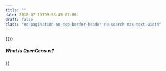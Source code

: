 ```yaml
---
title: ""
date: 2018-07-19T09:58:45-07:00
draft: false
class: "no-pagination no-top-border-header no-search max-text-width"
---
```


{{<title-card>}}

##### What is OpenCensus?

{{<title>}} is a single distribution of libraries that collect **metrics** and **distributed traces** from your services

{{<button class="btn-light" icon="true" href="/introduction/#overview">}}Overview{{</button>}}

{{<button class="btn-light" icon="true" href="/quickstart">}}Quickstart{{</button>}}

##### How can I use OpenCensus in my project?
We provide libraries for Go, Java, C#, Node.js, C++, Ruby, Erlang/Elixir, Python, Scala and PHP.

Supported backends include Azure Monitor, Datadog, Instana, Jaeger, SignalFX, Stackdriver, and Zipkin. You can also [add support for other backends](/guides/exporters/custom-exporter/).

{{<button class="btn-light" icon="true" href="/language-support">}}Language Support{{</button>}}

{{<button class="btn-light" icon="true" href="/guides/exporters/supported-exporters">}}Supported Backends{{</button>}}

##### Who is behind it?
OpenCensus originates from Google, where a set of libraries called Census are used to automatically capture traces and metrics from services. Since going open source, the project is now composed of a group of cloud providers, application performance management vendors, and open source contributors. The project is hosted on [GitHub](https://github.com/census-instrumentation) and all work occurs there.

{{<button class="btn-light" icon="true" href="https://github.com/census-instrumentation/">}}Github{{</button>}}

{{<button class="btn-light" icon="true" href="/community">}}Community{{</button>}}

{{<button class="btn-light" icon="true" href="https://gitter.im/census-instrumentation/Lobby">}}Gitter{{</button>}}

##### What data can OpenCensus collect?

[**Metrics**](/core-concepts/metrics) are any quantifiable piece of data that you would like to track, such as latency in a service or database, request content length, or number of open file descriptors. Viewing graphs of your metrics can help you understand and gauge the performance and overall quality of your application and set of services.

[**Traces**](/core-concepts/tracing) show you how a request propagates throughout your application or set of services. Viewing graphs of your traces can help you understand the bottlenecks in your architecture by visualizing how data flows between all of your services.

Other types of telemetry will be added to OpenCensus as the project matures. **Logs** will likely be added next.

##### How can I contribute to OpenCensus?
* Help people on the discussion forums
* Tell us your success stories using OpenCensus
* Tell us how we can improve OpenCensus, and help us do it
* Contribute to an existing library or create one for a new language

{{<button class="btn-light" icon="true" href="https://gitter.im/census-instrumentation/Lobby">}}Discussion forum{{</button>}}

{{<button class="btn-light" icon="true" href="https://github.com/census-instrumentation/">}}Contribute{{</button>}}

##### Partners & Contributors
{{<card-vendor href="https://google.com" src="/img/partners/google_logo.svg">}}
{{<card-vendor href="https://www.datadoghq.com/" src="/img/partners/datadog_logo.svg">}}
{{<card-vendor href="https://orijtech.com/" src="/img/partners/orijtech_logo.png">}}
{{<card-vendor href="https://signalfx.com/" src="/img/partners/signalFx_logo.svg">}}
{{<card-vendor href="https://www.cesar.org.br/" src="/img/partners/cesar_logo.svg">}}
{{<card-vendor href="http://thecreativefew.com/" src="/img/partners/creative_few_logo.svg">}}
{{<card-vendor href="https://www.microsoft.com/" src="/img/partners/microsoft_logo.svg">}}
{{<card-vendor href="https://www.jaegertracing.io/" src="/img/partners/jaeger_logo.svg">}}
{{<card-vendor href="https://zipkin.io/" src="/img/partners/zipkin_logo.svg">}}
{{<card-vendor href="https://www.solarwinds.com/" src="/img/partners/solarwinds_logo.svg">}}
{{<card-vendor href="https://cloud.google.com/stackdriver/" src="/img/partners/stackdriver_logo.svg">}}
{{<card-vendor href="https://prometheus.io/" src="/img/partners/prometheus_logo.svg">}}
{{<card-vendor href="https://www.instana.com/" src="/img/partners/instana_logo.svg">}}
{{<card-vendor href="https://omnition.io/" src="/img/partners/omnition_logo.svg">}}
{{<card-vendor href="https://www.honeycomb.io/" src="/img/partners/honeycomb_logo.svg">}}
{{<card-vendor href="https://corporate.comcast.com/" src="/img/partners/comcast_logo.jpg">}}
{{<card-vendor href="https://postmates.com/" src="/img/partners/postmates_logo.png">}}
{{<card-vendor href="https://lightstep.com/" src="/img/partners/lightstep-logo.svg">}}
{{<card-vendor href="https://www.scalyr.com/" src="/img/partners/scalyr-logo-stacked.png">}}
